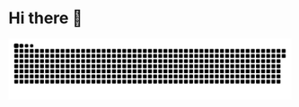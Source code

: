 # Hi there 👋

![Snake animation](https://github.com/Symbian-Bro/snk/blob/output/github-contribution-grid-snake.svg)

